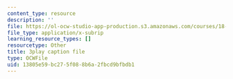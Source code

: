```yaml
---
content_type: resource
description: ''
file: https://ol-ocw-studio-app-production.s3.amazonaws.com/courses/18-03sc-differential-equations-fall-2011/13805e59bc275f088b6a2fbcd9bfbdb1_YUjdyKhWt6E.vtt
file_type: application/x-subrip
learning_resource_types: []
resourcetype: Other
title: 3play caption file
type: OCWFile
uid: 13805e59-bc27-5f08-8b6a-2fbcd9bfbdb1
---
```

